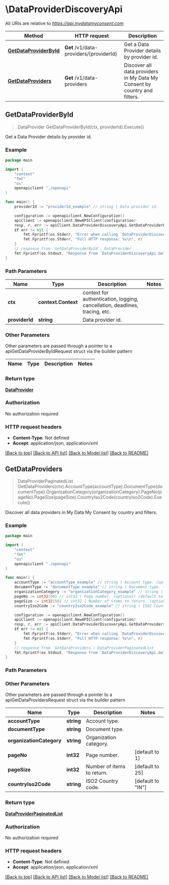 # \DataProviderDiscoveryApi

All URIs are relative to *https://api.mydatamyconsent.com*

Method | HTTP request | Description
------------- | ------------- | -------------
[**GetDataProviderById**](DataProviderDiscoveryApi.md#GetDataProviderById) | **Get** /v1/data-providers/{providerId} | Get a Data Provider details by provider id.
[**GetDataProviders**](DataProviderDiscoveryApi.md#GetDataProviders) | **Get** /v1/data-providers | Discover all data providers in My Data My Consent by country and filters.



## GetDataProviderById

> DataProvider GetDataProviderById(ctx, providerId).Execute()

Get a Data Provider details by provider id.

### Example

```go
package main

import (
    "context"
    "fmt"
    "os"
    openapiclient "./openapi"
)

func main() {
    providerId := "providerId_example" // string | Data provider id.

    configuration := openapiclient.NewConfiguration()
    apiClient := openapiclient.NewAPIClient(configuration)
    resp, r, err := apiClient.DataProviderDiscoveryApi.GetDataProviderById(context.Background(), providerId).Execute()
    if err != nil {
        fmt.Fprintf(os.Stderr, "Error when calling `DataProviderDiscoveryApi.GetDataProviderById``: %v\n", err)
        fmt.Fprintf(os.Stderr, "Full HTTP response: %v\n", r)
    }
    // response from `GetDataProviderById`: DataProvider
    fmt.Fprintf(os.Stdout, "Response from `DataProviderDiscoveryApi.GetDataProviderById`: %v\n", resp)
}
```

### Path Parameters


Name | Type | Description  | Notes
------------- | ------------- | ------------- | -------------
**ctx** | **context.Context** | context for authentication, logging, cancellation, deadlines, tracing, etc.
**providerId** | **string** | Data provider id. | 

### Other Parameters

Other parameters are passed through a pointer to a apiGetDataProviderByIdRequest struct via the builder pattern


Name | Type | Description  | Notes
------------- | ------------- | ------------- | -------------


### Return type

[**DataProvider**](DataProvider.md)

### Authorization

No authorization required

### HTTP request headers

- **Content-Type**: Not defined
- **Accept**: application/json, application/xml

[[Back to top]](#) [[Back to API list]](../README.md#documentation-for-api-endpoints)
[[Back to Model list]](../README.md#documentation-for-models)
[[Back to README]](../README.md)


## GetDataProviders

> DataProviderPaginatedList GetDataProviders(ctx).AccountType(accountType).DocumentType(documentType).OrganizationCategory(organizationCategory).PageNo(pageNo).PageSize(pageSize).CountryIso2Code(countryIso2Code).Execute()

Discover all data providers in My Data My Consent by country and filters.

### Example

```go
package main

import (
    "context"
    "fmt"
    "os"
    openapiclient "./openapi"
)

func main() {
    accountType := "accountType_example" // string | Account type. (optional)
    documentType := "documentType_example" // string | Document type. (optional)
    organizationCategory := "organizationCategory_example" // string | Organization category. (optional)
    pageNo := int32(56) // int32 | Page number. (optional) (default to 1)
    pageSize := int32(56) // int32 | Number of items to return. (optional) (default to 25)
    countryIso2Code := "countryIso2Code_example" // string | ISO2 Country code. (optional) (default to "IN")

    configuration := openapiclient.NewConfiguration()
    apiClient := openapiclient.NewAPIClient(configuration)
    resp, r, err := apiClient.DataProviderDiscoveryApi.GetDataProviders(context.Background()).AccountType(accountType).DocumentType(documentType).OrganizationCategory(organizationCategory).PageNo(pageNo).PageSize(pageSize).CountryIso2Code(countryIso2Code).Execute()
    if err != nil {
        fmt.Fprintf(os.Stderr, "Error when calling `DataProviderDiscoveryApi.GetDataProviders``: %v\n", err)
        fmt.Fprintf(os.Stderr, "Full HTTP response: %v\n", r)
    }
    // response from `GetDataProviders`: DataProviderPaginatedList
    fmt.Fprintf(os.Stdout, "Response from `DataProviderDiscoveryApi.GetDataProviders`: %v\n", resp)
}
```

### Path Parameters



### Other Parameters

Other parameters are passed through a pointer to a apiGetDataProvidersRequest struct via the builder pattern


Name | Type | Description  | Notes
------------- | ------------- | ------------- | -------------
 **accountType** | **string** | Account type. | 
 **documentType** | **string** | Document type. | 
 **organizationCategory** | **string** | Organization category. | 
 **pageNo** | **int32** | Page number. | [default to 1]
 **pageSize** | **int32** | Number of items to return. | [default to 25]
 **countryIso2Code** | **string** | ISO2 Country code. | [default to &quot;IN&quot;]

### Return type

[**DataProviderPaginatedList**](DataProviderPaginatedList.md)

### Authorization

No authorization required

### HTTP request headers

- **Content-Type**: Not defined
- **Accept**: application/json, application/xml

[[Back to top]](#) [[Back to API list]](../README.md#documentation-for-api-endpoints)
[[Back to Model list]](../README.md#documentation-for-models)
[[Back to README]](../README.md)

